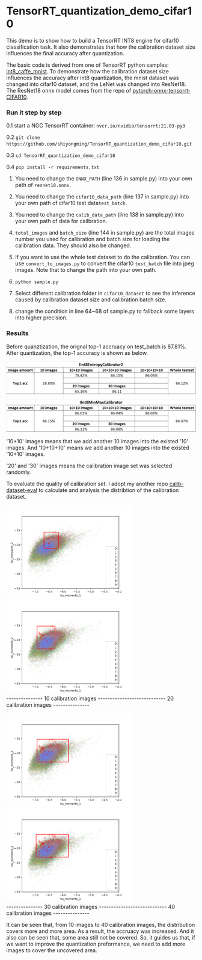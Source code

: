 # TensorRT_quantization_demo_cifar10
This demo is to show how to build a TensorRT INT8 engine for cifar10 classification task. 
It also demonstrates that how the calibration dataset size influences the final accuracy after quantization.


The basic code is derived from one of TensorRT python samples: [int8_caffe_mnist](https://github.com/NVIDIA/TensorRT/tree/master/samples/python/int8_caffe_mnist).
To demonstrate how the calibration dataset size influences the accuracy after int8 quantization, 
the mnist dataset was changed into cifar10 dataset, and the LeNet was changed into ResNet18.
The ResNet18 onnx model comes from the repo of [pytorch-onnx-tensorrt-CIFAR10](https://github.com/shiyongming/pytorch-onnx-tensorrt-CIFAR10).


### Run it step by step
0.1 start a NGC TensorRT container: `nvcr.io/nvidia/tensorrt:21.03-py3`


0.2 `git clone https://github.com/shiyongming/TensorRT_quantization_demo_cifar10.git`


0.3 `cd TensorRT_quantization_demo_cifar10`


0.4 ```pip install -r requirements.txt``` 


1. You need to change the `ONNX_PATH` (line 136 in sample.py) into your own path of `resnet18.onnx`.
2. You need to change the `cifar10_data_path` (line 137 in sample.py) into your own path of cifar10 test data`test_batch`.
3. You need to change the `calib_data_path` (line 138 in sample.py) into your own path of data for cailbration.
4. `total_images` and `batch_size` (line 144 in sample.py) are the total images number you used for calibration and batch size for loading the calibration data. 
   They should also be changed.
    
5. If you want to use the whole test dataset to do the calibration. You can use `convert_to_images.py` to convert the cifar10 `test_batch` file into jpeg images. 
   Note that to change the path into your own path.

6. ```python sample.py```


7. Select different calibration folder in `cifar10_dataset` to see the inference caused by calibration dataset size and calibration batch size.


8. change the condition in line 64~68 of sample.py to fallback some layers into higher precision.


### Results
Before quanztization, the orignal top-1 accruacy on test_batch is 87.81%. After quantization, the top-1 accuracy is shown as below.

![img_1.png](img_1.png)

'10+10' images means that we add another 10 images into the existed '10' images. And '10+10+10' means we add another 10 images into the existed '10+10' images. 

'20' and '30' images means the calibration image set was selected randomly.

To evaluate the quality of calibration set. I adopt my another repo [calib-dataset-eval](https://github.com/shiyongming/calib-dataset-eval) 
to calculate and analysis the distribtion of the calibration dataset.



<img src="cifar10_data/calib_dataset_10.png" height="250" alt="calib number = 10"/> <img src="cifar10_data/calib_dataset_20.png" height="250" alt="calib number = 20"/><br/>
--------------- 10 calibration images ---------------------------- 20 calibration images ---------------<br/>

<img src="cifar10_data/calib_dataset_30.png" height="250" alt="calib number = 30"/> <img src="cifar10_data/calib_dataset_40.png" height="250" alt="calib number = 40"/><br/>
--------------- 30 calibration images ---------------------------- 40 calibration images ---------------<br/>

It can be seen that, from 10 images to 40 calibration images, the distribution covers more and more area.
As a result, the accruacy was increased. And it also can be seen that, some area still not be covered.
So, it guides us that, if we want to improve the quantization preformance, we need to add more images to cover the uncovered area.